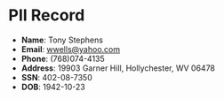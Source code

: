 # PII Record
- **Name**: Tony Stephens
- **Email**: wwells@yahoo.com
- **Phone**: (768)074-4135
- **Address**: 19903 Garner Hill, Hollychester, WV 06478
- **SSN**: 402-08-7350
- **DOB**: 1942-10-23
